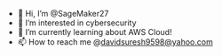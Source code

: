 - 👋 Hi, I’m @SageMaker27
- 👀 I’m interested in cybersecurity
- 🌱 I’m currently learning about AWS Cloud!
- 📫 How to reach me @davidsuresh9598@yahoo.com

<!---
SageMaker27/SageMaker27 is a ✨ special ✨ repository because its `README.md` (this file) appears on your GitHub profile.
You can click the Preview link to take a look at your changes.
--->
